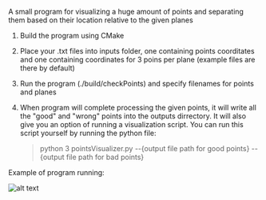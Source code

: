 A small program for visualizing a huge amount of points and separating them based on their location relative to the given planes

1. Build the program using CMake


2. Place your .txt files into inputs folder, one containing points coorditates and one containing coordinates for 3 poins per plane (example files are there by default)
 

3. Run the program (./build/checkPoints) and specify filenames for points and planes


4. When program will complete processing the given points, it will write all the "good" and "wrong" points into the outputs dirrectory. It will also give you an option of running a visualization script. You can run this script yourself by running the python file:
   
   >python 3 pointsVisualizer.py --{output file path for good points} --{output file path for bad points}


Example of program running:

![alt text](https://i.imgur.com/5VUNeCL.png)
